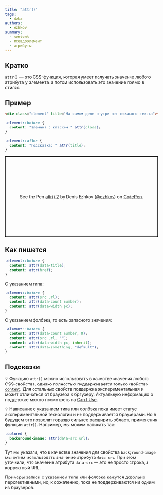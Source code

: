 ```yaml
---
title: "attr()"
tags:
  - doka
authors:
  - ezhkov
summary:
  - content
  - псевдоэлемент
  - атрибуты
---
```


## Кратко

`attr()` — это CSS-функция, которая умеет получать значение любого атрибута у элемента, а потом использовать это значение прямо в стилях.

## Пример

```html
<div class="element" title="На самом деле внутри нет никакого текста"></div>
```

```css
.element::before {
  content: "Элемент с классом " attr(class);
}

.element::after {
  content: "Подсказка: " attr(title);
}
```

<p class="codepen" data-height="265" data-theme-id="light" data-default-tab="css,result" data-user="ezhkov" data-slug-hash="vYyKemg" style="height: 265px; box-sizing: border-box; display: flex; align-items: center; justify-content: center; border: 2px solid; margin: 1em 0; padding: 1em;" data-pen-title="attr() 2">
  <span>See the Pen <a href="https://codepen.io/ezhkov/pen/vYyKemg">
  attr() 2</a> by Denis Ezhkov (<a href="https://codepen.io/ezhkov">@ezhkov</a>)
  on <a href="https://codepen.io">CodePen</a>.</span>
</p>

<script async src="https://cpwebassets.codepen.io/assets/embed/ei.js"></script>

## Как пишется

```css
.element::before {
  content: attr(data-title);
  content: attr(href);
}
```

С указанием типа:

```css
.element::before {
  content: attr(src url);
  content: attr(data-count number);
  content: attr(data-width px);
}
```

С указанием фолбэка, то есть запасного значения:

```css
.element::before {
  content: attr(data-count number, 0);
  content: attr(src url, "");
  content: attr(data-width px, inherit);
  content: attr(data-something, "default");
}
```

## Подсказки

💡 Функцию `attr()` можно использовать в качестве значения любого CSS-свойства, однако полностью поддерживается только свойство [`content`](/css/content). Для остальных свойств поддержка экспериментальная и может отличаться от браузера к браузеру. Актуальную информацию о поддержке можно посмотреть на [Can I Use](https://caniuse.com/css3-attr).

💡 Написание с указанием типа или фолбэка пока имеет статус экспериментальной технологии и не поддерживается браузерами. Но в будущем это позволит гораздо сильнее расширить область применения функции `attr()`. Например, мы можем написать так:

```css
.colored {
  background-image: attr(data-src url);
}
```

Тут мы указали, что в качестве значения для свойства `background-image` мы хотим использовать значение атрибута `data-src`. При этом уточнили, что значение атрибута `data-src` — это не просто строка, а корректный URL.

Примеры записи с указанием типа или фолбэка кажутся довольно перспективными, но, к сожалению, пока не поддерживаются ни одним из браузеров.
